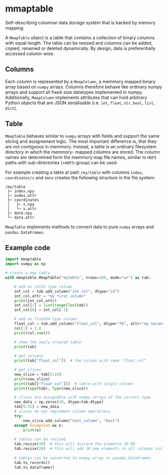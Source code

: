 # mmaptable

Self-describing columnar data storage system that is backed by memory mapping.

A `MmapTable` object is a table that contains a collection of binary columns with
equal length. The table can be resized and columns can be added, copied, renamed or
deleted dynamically. By design, data is preferentially accessed column-wise.

## Columns

Each column is represented by a `MmapColumn`, a memmory mapped binary array based on
`numpy` arrays. Columns therefore behave like ordinary numpy arrays and support all
fixed-size datatypes implemented in numpy. Additionally, `MmapColumn` implements
attributes that can hold arbitrary Python objects that are JSON serialisable (i.e.
`int`, `float`, `str`, `bool`, `list`, `dict`).

## Table

`MmapTable` behaves similar to `numpy` arrays with fields and support the same slicing
and assignement logic. The most important difference is, that they are not contiguous in
memmory. Instead, a table is an ordinary filesystem directory in which the memmory-
mapped columns are stored. The column names are determined form the memmory map file
names, similar to `HDF5` paths with sub-directories (=`HDF5`-group) can be used.

For example creating a table at path `/my/table` with columns `index`, `coordinates/x`
and `date` creates the following structure in the file system:
```
/my/table
 ├─ index.npy
 ├─ index.attr
 ├─ coordinates
 │   ├─ x.npy
 │   └─ x.attr
 ├─ date.npy
 └─ data.attr
```

`MmapTable` implements methods to convert data to pure `numpy` arrays and
`pandas.DataFrames`.

## Example code

```python
import mmaptable
import numpy as np

# create a new table
with mmaptable.MmapTable("mytable", nrows=100, mode="w+") as tab:

    # add an int32 type column
    int_col = tab.add_column("int_col", dtype="i4")
    int_col.attr = "my first column"
    print(int_col.attr)
    int_col[:] = list(range(len(tab))
    int_col[0] = int_col[-1]

    # add an float64 type column
    float_col = tab.add_column("float_col", dtype="f8", attr="my second column")
    col[:] = 2.0
    print(col.sum())

    # show the newly created table
    print(tab)
    
    # get columns
    print(tab["float_col"])  # the column with name "float_col"

    # get slices
    new_slice = tab[5:10]
    print(new_slice)
    print(tab[["float_col"]])  # table with single column
    print(type(tab), type(new_slice))

    # slices are assignable with numpy arrays of the correct type
    new_data = np.zeros(10, dtype=tab.dtype)
    tab[5:15] = new_data
    # slices do not implement column operations
    try:
        new_slice.add_column("test_column", "bool")
    except Exception as e:
        print(e)
        
    # tables can be resized
    tab.resize(10)  # this will discard the elements 10-99
    tab.resize(20)  # this will add 10 new elements in all columns initialized to 0
    
    # tables can be converted to numpy.array or pandas.DataFrames
    tab.to_records()
    tab.to_dataframe()
```

